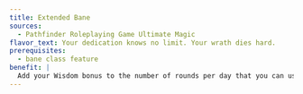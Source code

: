 ```yaml
---
title: Extended Bane
sources:
  - Pathfinder Roleplaying Game Ultimate Magic
flavor_text: Your dedication knows no limit. Your wrath dies hard.
prerequisites:
  - bane class feature
benefit: |
  Add your Wisdom bonus to the number of rounds per day that you can use your bane ability.
---
```


